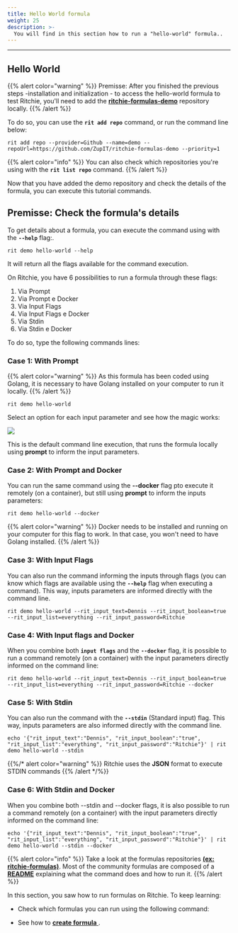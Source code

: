 ```yaml
---
title: Hello World formula
weight: 25
description: >-
  You will find in this section how to run a "hello-world" formula..
---
```


---

## Hello World

{{% alert color="warning" %}}
Premisse: After you finished the previous steps -installation and initialization - to access the hello-world formula to test Ritchie, you'll need to add the [**ritchie-formulas-demo**](https://github.com/ZupIT/ritchie-formulas-demo) repository locally. 
{{% /alert %}}


To do so, you can use the **`rit add repo`** command, or run the command line below:

```text
rit add repo --provider=Github --name=demo --repoUrl=https://github.com/ZupIT/ritchie-formulas-demo --priority=1
```

{{% alert color="info" %}}
  You can also check which repositories you're using with the **`rit list repo`** command.
{{% /alert %}}

Now that you have added the demo repository and check the details of the formula, you can execute this tutorial commands.

## Premisse: Check the formula's details

To get details about a formula, you can execute the command using with the  **`--help`**  flag:.

```text
rit demo hello-world --help
```
It will return all the flags available for the command execution.

On Ritchie, you have 6 possibilities to run a formula through these flags:
1. Via Prompt 
2. Via Prompt e Docker 
3. Via Input Flags
4. Via Input Flags e Docker
5. Via Stdin
6. Via Stdin e Docker 

To do so, type the following commands lines: 

### Case 1: With Prompt


{{% alert color="warning" %}}
  As this formula has been coded using Golang, it is necessary to have Golang installed on your computer to run it locally.
{{% /alert %}}


```text
rit demo hello-world
```
Select an option for each input parameter and see how the magic works: 

![](/docs-ritchie/large-gif-1054x366-.gif)

This is the default command line execution, that runs the formula locally using **prompt** to inform the input parameters.


### Case 2: With Prompt and Docker

You can run the same command using the **--docker** flag pto execute it remotely (on a container), but still using **prompt** to inform the inputs parameters: 

```text
rit demo hello-world --docker
```

{{% alert color="warning" %}}
  Docker needs to be installed and running on your computer for this flag to work.
In that case, you won't need to have Golang installed.
{{% /alert %}}

### Case 3: With Input Flags

You can also run the command informing the inputs through flags (you can know which flags are available using the **`--help`** flag when executing a command). This way, inputs parameters are informed directly with the command line. 


```text
rit demo hello-world --rit_input_text=Dennis --rit_input_boolean=true --rit_input_list=everything --rit_input_password=Ritchie
```

### Case 4: With Input flags and Docker

When you combine both  **`input flags`** and the **`--docker`** flag, it is possible to run a command remotely (on a container) with the input parameters directly informed on the command line:


```text
rit demo hello-world --rit_input_text=Dennis --rit_input_boolean=true --rit_input_list=everything --rit_input_password=Ritchie --docker
```

### Case 5: With Stdin

You can also run the command with the **`--stdin`** (Standard input) flag. This way, inputs parameters are also informed directly with the command line. 


```text
echo '{"rit_input_text":"Dennis", "rit_input_boolean":"true", "rit_input_list":"everything", "rit_input_password":"Ritchie"}' | rit demo hello-world --stdin
```
{{%/* alert color="warning" %}}
  Ritchie uses the **JSON** format to execute STDIN commands
{{% /alert */%}}

### Case 6: With Stdin and Docker

When you combine both --stdin and --docker flags, it is also possible to run a command remotely (on a container) with the input parameters directly informed on the command line:

```text
echo '{"rit_input_text":"Dennis", "rit_input_boolean":"true", "rit_input_list":"everything", "rit_input_password":"Ritchie"}' | rit demo hello-world --stdin --docker
```
{{% alert color="info" %}}
  Take a look at the formulas repositories [**(ex: ritchie-formulas)**](https://github.com/ZupIT/ritchie-formulas). 
Most of the community formulas are composed of a [**README**](https://github.com/ZupIT/ritchie-formulas/tree/master/demo/hello-world) explaining what the command does and how to run it.
{{% /alert %}}

In this section, you saw how to run formulas on Ritchie. To keep learning: 

- Check which formulas you can run using the following command:


- See how to [**create formula** ](/docs-ritchie/formulas/create-formulas/).


